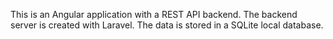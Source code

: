 This is an Angular application with a REST API backend. The backend server is created with Laravel. The data is stored in a SQLite local database.
